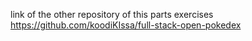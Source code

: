 link of the other repository of this parts exercises https://github.com/koodiKIssa/full-stack-open-pokedex
